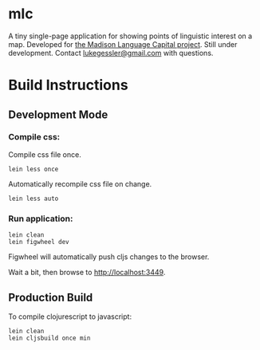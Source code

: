 # mlc

A tiny single-page application for showing points of linguistic interest on a map. Developed for [the Madison Language Capital project](http://mlc.lgessler.com). Still under development. Contact lukegessler@gmail.com with questions.

# Build Instructions

## Development Mode

### Compile css:

Compile css file once.

```
lein less once
```

Automatically recompile css file on change.

```
lein less auto
```

### Run application:

```
lein clean
lein figwheel dev
```

Figwheel will automatically push cljs changes to the browser.

Wait a bit, then browse to [http://localhost:3449](http://localhost:3449).

## Production Build


To compile clojurescript to javascript:

```
lein clean
lein cljsbuild once min
```
